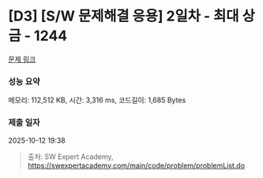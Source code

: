 # [D3] [S/W 문제해결 응용] 2일차 - 최대 상금 - 1244 

[문제 링크](https://swexpertacademy.com/main/code/problem/problemDetail.do?contestProbId=AV15Khn6AN0CFAYD) 

### 성능 요약

메모리: 112,512 KB, 시간: 3,316 ms, 코드길이: 1,685 Bytes

### 제출 일자

2025-10-12 19:38



> 출처: SW Expert Academy, https://swexpertacademy.com/main/code/problem/problemList.do